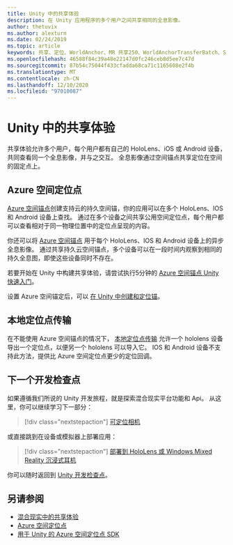 ```yaml
---
title: Unity 中的共享体验
description: 在 Unity 应用程序的多个用户之间共享相同的全息影像。
author: thetuvix
ms.author: alexturn
ms.date: 02/24/2019
ms.topic: article
keywords: 共享、定位、WorldAnchor、MR 共享250、WorldAnchorTransferBatch、SpatialPerception、Azure、Azure 空间锚，ASA，混合现实耳机，windows mixed reality 耳机，虚拟现实耳机
ms.openlocfilehash: 46588f84c39a48e22147d0fc246ceb8d5ee7c47d
ms.sourcegitcommit: 87b54c75044f433cfadda68ca71c1165608e2f4b
ms.translationtype: MT
ms.contentlocale: zh-CN
ms.lasthandoff: 12/10/2020
ms.locfileid: "97010087"
---
```

# <a name="shared-experiences-in-unity"></a>Unity 中的共享体验

共享体验允许多个用户，每个用户都有自己的 HoloLens、iOS 或 Android 设备，共同查看同一个全息影像，并与之交互。 全息影像通过空间锚点共享定位在空间的固定点上。

## <a name="azure-spatial-anchors"></a>Azure 空间定位点

<a href="https://docs.microsoft.com/azure/spatial-anchors/overview" target="_blank">Azure 空间锚点</a>创建支持云的持久空间锚，你的应用可以在多个 HoloLens、IOS 和 Android 设备上查找。  通过在多个设备之间共享公用空间定位点，每个用户都可以查看相对于同一物理位置中的定位点呈现的内容。 

你还可以将 <a href="https://docs.microsoft.com/azure/spatial-anchors/overview" target="_blank">Azure 空间锚点</a> 用于每个 HoloLens、IOS 和 Android 设备上的异步全息影像。  通过共享持久云空间锚点，多个设备可以在一段时间内观察到相同的持久全息图，即使这些设备同时不存在。

若要开始在 Unity 中构建共享体验，请尝试执行5分钟的 <a href="https://docs.microsoft.com/azure/spatial-anchors/unity-overview" target="_blank">Azure 空间锚点 Unity 快速入门</a>。

设置 Azure 空间锚定后，可以 <a href="https://docs.microsoft.com/azure/spatial-anchors/concepts/create-locate-anchors-unity" target="_blank">在 Unity 中创建和定位锚</a>。

## <a name="local-anchor-transfers"></a>本地定位点传输

在不能使用 Azure 空间锚点的情况下， [本地定位点传输](../../out-of-scope/local-anchor-transfers-in-unity.md) 允许一个 hololens 设备导出一个定位点，以便另一个 hololens 可以导入它。  IOS 和 Android 设备不支持此方法，提供比 Azure 空间定位点更少的定位回调。

## <a name="next-development-checkpoint"></a>下一个开发检查点

如果遵循我们所说的 Unity 开发旅程，就是探索混合现实平台功能和 Api。 从这里，你可以继续学习下一部分：

> [!div class="nextstepaction"]
> [可定位相机](locatable-camera-in-unity.md)

或直接跳到在设备或模拟器上部署应用：

> [!div class="nextstepaction"]
> [部署到 HoloLens 或 Windows Mixed Reality 沉浸式耳机](../platform-capabilities-and-apis/using-visual-studio.md)

你可以随时返回到 [Unity 开发检查点](unity-development-overview.md#3-platform-capabilities-and-apis)。

## <a name="see-also"></a>另请参阅
* [混合现实中的共享体验](../platform-capabilities-and-apis/shared-experiences-in-mixed-reality.md)
* <a href="https://docs.microsoft.com/azure/spatial-anchors" target="_blank">Azure 空间定位点</a>
* <a href="https://docs.microsoft.com/dotnet/api/Microsoft.Azure.SpatialAnchors" target="_blank">用于 Unity 的 Azure 空间定位点 SDK</a>
